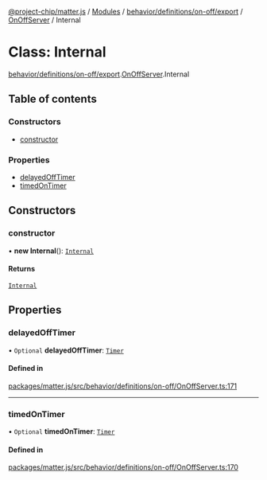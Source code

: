 [@project-chip/matter.js](../README.md) / [Modules](../modules.md) / [behavior/definitions/on-off/export](../modules/behavior_definitions_on_off_export.md) / [OnOffServer](../modules/behavior_definitions_on_off_export.OnOffServer.md) / Internal

# Class: Internal

[behavior/definitions/on-off/export](../modules/behavior_definitions_on_off_export.md).[OnOffServer](../modules/behavior_definitions_on_off_export.OnOffServer.md).Internal

## Table of contents

### Constructors

- [constructor](behavior_definitions_on_off_export.OnOffServer.Internal.md#constructor)

### Properties

- [delayedOffTimer](behavior_definitions_on_off_export.OnOffServer.Internal.md#delayedofftimer)
- [timedOnTimer](behavior_definitions_on_off_export.OnOffServer.Internal.md#timedontimer)

## Constructors

### constructor

• **new Internal**(): [`Internal`](behavior_definitions_on_off_export.OnOffServer.Internal.md)

#### Returns

[`Internal`](behavior_definitions_on_off_export.OnOffServer.Internal.md)

## Properties

### delayedOffTimer

• `Optional` **delayedOffTimer**: [`Timer`](../interfaces/time_export.Timer.md)

#### Defined in

[packages/matter.js/src/behavior/definitions/on-off/OnOffServer.ts:171](https://github.com/project-chip/matter.js/blob/3adaded6/packages/matter.js/src/behavior/definitions/on-off/OnOffServer.ts#L171)

___

### timedOnTimer

• `Optional` **timedOnTimer**: [`Timer`](../interfaces/time_export.Timer.md)

#### Defined in

[packages/matter.js/src/behavior/definitions/on-off/OnOffServer.ts:170](https://github.com/project-chip/matter.js/blob/3adaded6/packages/matter.js/src/behavior/definitions/on-off/OnOffServer.ts#L170)
